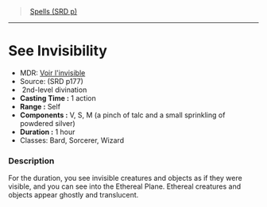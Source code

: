 ﻿---
!SpellItem
Family: SpellVO
Level: 2
Type: divination
CastingTime: 1 action
Range: Self
Components: V, S, M (a pinch of talc and a small sprinkling of powdered silver)
Duration: 1 hour
Classes: Bard, Sorcerer, Wizard
Id: spells_vo.md#see-invisibility
ParentLink: spells_vo.md#spells-srd-p
Name: See Invisibility
ParentName: Spells (SRD p)
NameLevel: 1
AltName: "[Voir l'invisible](hd_spells_voir_linvisible.md)"
Source: (SRD p177)
Attributes: {}
AttributesDictionary: >+
  {}

---
> [Spells (SRD p)](srd_spells.md)

---

# See Invisibility

- MDR: [Voir l'invisible](hd_spells_voir_linvisible.md)
- Source: (SRD p177)
-  2nd-level divination
- **Casting Time :** 1 action
- **Range :** Self
- **Components :** V, S, M (a pinch of talc and a small sprinkling of powdered silver)
- **Duration :** 1 hour
- Classes: Bard, Sorcerer, Wizard

### Description

For the duration, you see invisible creatures and objects as if they were visible, and you can see into the Ethereal Plane. Ethereal creatures and objects appear ghostly and translucent.

